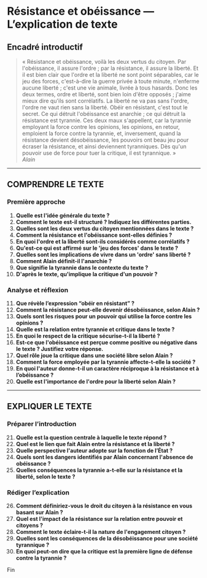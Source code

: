# Résistance et obéissance — L’explication de texte

## Encadré introductif
> « Résistance et obéissance, voilà les deux vertus du citoyen. Par l'obéissance, il assure l'ordre ; par la résistance, il assure la liberté. Et il est bien clair que l'ordre et la liberté ne sont point séparables, car le jeu des forces, c'est-à-dire la guerre privée à toute minute, n'enferme aucune liberté ; c'est une vie animale, livrée à tous hasards. Donc les deux termes, ordre et liberté, sont bien loin d'être opposés ; j'aime mieux dire qu'ils sont corrélatifs. La liberté ne va pas sans l'ordre, l'ordre ne vaut rien sans la liberté. Obéir en résistant, c'est tout le secret. Ce qui détruit l'obéissance est anarchie ; ce qui détruit la résistance est tyrannie. Ces deux maux s'appellent, car la tyrannie employant la force contre les opinions, les opinions, en retour, emploient la force contre la tyrannie, et, inversement, quand la résistance devient désobéissance, les pouvoirs ont beau jeu pour écraser la résistance, et ainsi deviennent tyranniques. Dès qu'un pouvoir use de force pour tuer la critique, il est tyrannique. »  
> *Alain*

---

## COMPRENDRE LE TEXTE

### Première approche

1. **Quelle est l'idée générale du texte ?**  
2. **Comment le texte est-il structuré ? Indiquez les différentes parties.**  
3. **Quelles sont les deux vertus du citoyen mentionnées dans le texte ?**  
4. **Comment la résistance et l'obéissance sont-elles définies ?**  
5. **En quoi l'ordre et la liberté sont-ils considérés comme corrélatifs ?**  
6. **Qu'est-ce qui est affirmé sur le 'jeu des forces' dans le texte ?**  
7. **Quelles sont les implications de vivre dans un 'ordre' sans liberté ?**  
8. **Comment Alain définit-il l'anarchie ?**  
9. **Que signifie la tyrannie dans le contexte du texte ?**  
10. **D'après le texte, qu'implique la critique d'un pouvoir ?**

### Analyse et réflexion

11. **Que révèle l’expression “obéir en résistant” ?**  
12. **Comment la résistance peut-elle devenir désobéissance, selon Alain ?**  
13. **Quels sont les risques pour un pouvoir qui utilise la force contre les opinions ?**  
14. **Quelle est la relation entre tyrannie et critique dans le texte ?**  
15. **En quoi le respect de la critique sécurise-t-il la liberté ?**  
16. **Est-ce que l'obéissance est perçue comme positive ou négative dans le texte ? Justifiez votre réponse.**  
17. **Quel rôle joue la critique dans une société libre selon Alain ?**  
18. **Comment la force employée par la tyrannie affecte-t-elle la société ?**  
19. **En quoi l'auteur donne-t-il un caractère réciproque à la résistance et à l’obéissance ?**  
20. **Quelle est l'importance de l'ordre pour la liberté selon Alain ?**  

---

## EXPLIQUER LE TEXTE

### Préparer l’introduction

21. **Quelle est la question centrale à laquelle le texte répond ?**  
22. **Quel est le lien que fait Alain entre la résistance et la liberté ?**  
23. **Quelle perspective l'auteur adopte sur la fonction de l’État ?**  
24. **Quels sont les dangers identifiés par Alain concernant l'absence de obéissance ?**  
25. **Quelles conséquences la tyrannie a-t-elle sur la résistance et la liberté, selon le texte ?**

### Rédiger l’explication

26. **Comment définiriez-vous le droit du citoyen à la résistance en vous basant sur Alain ?**  
27. **Quel est l'impact de la résistance sur la relation entre pouvoir et citoyens ?**  
28. **Comment le texte éclaire-t-il la nature de l'engagement citoyen ?**  
29. **Quelles sont les conséquences de la désobéissance pour une société tyrannique ?**  
30. **En quoi peut-on dire que la critique est la première ligne de défense contre la tyrannie ?**  

Fin